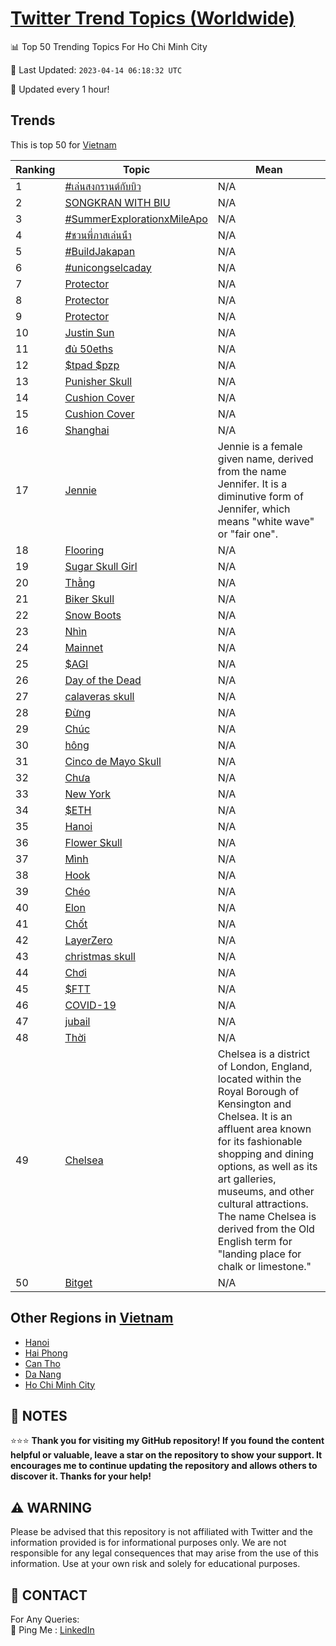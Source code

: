 [Twitter Trend Topics (Worldwide)](https://github.com/ErcinDedeoglu/Twitter-Trend-Topics)
==========


📊 Top 50 Trending Topics For Ho Chi Minh City

📆 Last Updated: `2023-04-14 06:18:32 UTC`

🔧 Updated every 1 hour!


## Trends

This is top 50 for [Vietnam](</Vietnam>)

| Ranking | Topic | Mean |
| ------- | ------------ | ------------ |
| 1 | [#เล่นสงกรานต์กับบิว](http://twitter.com/search?q=%23%e0%b9%80%e0%b8%a5%e0%b9%88%e0%b8%99%e0%b8%aa%e0%b8%87%e0%b8%81%e0%b8%a3%e0%b8%b2%e0%b8%99%e0%b8%95%e0%b9%8c%e0%b8%81%e0%b8%b1%e0%b8%9a%e0%b8%9a%e0%b8%b4%e0%b8%a7) | N/A |
| 2 | [SONGKRAN WITH BIU](http://twitter.com/search?q=SONGKRAN+WITH+BIU) | N/A |
| 3 | [#SummerExplorationxMileApo](http://twitter.com/search?q=%23SummerExplorationxMileApo) | N/A |
| 4 | [#ชวนพี่ภาสเล่นน้ํา](http://twitter.com/search?q=%23%e0%b8%8a%e0%b8%a7%e0%b8%99%e0%b8%9e%e0%b8%b5%e0%b9%88%e0%b8%a0%e0%b8%b2%e0%b8%aa%e0%b9%80%e0%b8%a5%e0%b9%88%e0%b8%99%e0%b8%99%e0%b9%89%e0%b9%8d%e0%b8%b2) | N/A |
| 5 | [#BuildJakapan](http://twitter.com/search?q=%23BuildJakapan) | N/A |
| 6 | [#unicongselcaday](http://twitter.com/search?q=%23unicongselcaday) | N/A |
| 7 | [Protector](http://twitter.com/search?q=Protector) | N/A |
| 8 | [Protector](http://twitter.com/search?q=Protector) | N/A |
| 9 | [Protector](http://twitter.com/search?q=Protector) | N/A |
| 10 | [Justin Sun](http://twitter.com/search?q=Justin+Sun) | N/A |
| 11 | [đủ 50eths](http://twitter.com/search?q=%c4%91%e1%bb%a7+50eths) | N/A |
| 12 | [$tpad $pzp](http://twitter.com/search?q=%24tpad+%24pzp) | N/A |
| 13 | [Punisher Skull](http://twitter.com/search?q=Punisher+Skull) | N/A |
| 14 | [Cushion Cover](http://twitter.com/search?q=Cushion+Cover) | N/A |
| 15 | [Cushion Cover](http://twitter.com/search?q=Cushion+Cover) | N/A |
| 16 | [Shanghai](http://twitter.com/search?q=Shanghai) | N/A |
| 17 | [Jennie](http://twitter.com/search?q=Jennie) | Jennie is a female given name, derived from the name Jennifer. It is a diminutive form of Jennifer, which means "white wave" or "fair one". |
| 18 | [Flooring](http://twitter.com/search?q=Flooring) | N/A |
| 19 | [Sugar Skull Girl](http://twitter.com/search?q=Sugar+Skull+Girl) | N/A |
| 20 | [Thằng](http://twitter.com/search?q=Th%e1%ba%b1ng) | N/A |
| 21 | [Biker Skull](http://twitter.com/search?q=Biker+Skull) | N/A |
| 22 | [Snow Boots](http://twitter.com/search?q=Snow+Boots) | N/A |
| 23 | [Nhìn](http://twitter.com/search?q=Nh%c3%acn) | N/A |
| 24 | [Mainnet](http://twitter.com/search?q=Mainnet) | N/A |
| 25 | [$AGI](http://twitter.com/search?q=%24AGI) | N/A |
| 26 | [Day of the Dead](http://twitter.com/search?q=Day+of+the+Dead) | N/A |
| 27 | [calaveras skull](http://twitter.com/search?q=calaveras+skull) | N/A |
| 28 | [Đừng](http://twitter.com/search?q=%c4%90%e1%bb%abng) | N/A |
| 29 | [Chúc](http://twitter.com/search?q=Ch%c3%bac) | N/A |
| 30 | [hông](http://twitter.com/search?q=h%c3%b4ng) | N/A |
| 31 | [Cinco de Mayo Skull](http://twitter.com/search?q=Cinco+de+Mayo+Skull) | N/A |
| 32 | [Chưa](http://twitter.com/search?q=Ch%c6%b0a) | N/A |
| 33 | [New York](http://twitter.com/search?q=New+York) | N/A |
| 34 | [$ETH](http://twitter.com/search?q=%24ETH) | N/A |
| 35 | [Hanoi](http://twitter.com/search?q=Hanoi) | N/A |
| 36 | [Flower Skull](http://twitter.com/search?q=Flower+Skull) | N/A |
| 37 | [Mình](http://twitter.com/search?q=M%c3%acnh) | N/A |
| 38 | [Hook](http://twitter.com/search?q=Hook) | N/A |
| 39 | [Chéo](http://twitter.com/search?q=Ch%c3%a9o) | N/A |
| 40 | [Elon](http://twitter.com/search?q=Elon) | N/A |
| 41 | [Chốt](http://twitter.com/search?q=Ch%e1%bb%91t) | N/A |
| 42 | [LayerZero](http://twitter.com/search?q=LayerZero) | N/A |
| 43 | [christmas skull](http://twitter.com/search?q=christmas+skull) | N/A |
| 44 | [Chơi](http://twitter.com/search?q=Ch%c6%a1i) | N/A |
| 45 | [$FTT](http://twitter.com/search?q=%24FTT) | N/A |
| 46 | [COVID-19](http://twitter.com/search?q=COVID-19) | N/A |
| 47 | [jubail](http://twitter.com/search?q=jubail) | N/A |
| 48 | [Thời](http://twitter.com/search?q=Th%e1%bb%9di) | N/A |
| 49 | [Chelsea](http://twitter.com/search?q=Chelsea) | Chelsea is a district of London, England, located within the Royal Borough of Kensington and Chelsea. It is an affluent area known for its fashionable shopping and dining options, as well as its art galleries, museums, and other cultural attractions. The name Chelsea is derived from the Old English term for "landing place for chalk or limestone." |
| 50 | [Bitget](http://twitter.com/search?q=Bitget) | N/A |



## Other Regions in [Vietnam](</Vietnam>)

* [Hanoi](</Vietnam/Hanoi.md>)
* [Hai Phong](</Vietnam/Hai Phong.md>)
* [Can Tho](</Vietnam/Can Tho.md>)
* [Da Nang](</Vietnam/Da Nang.md>)
* [Ho Chi Minh City](</Vietnam/Ho Chi Minh City.md>)



## 📝 NOTES

⭐⭐⭐ **Thank you for visiting my GitHub repository! If you found the content helpful or valuable, leave a star on the repository to show your support. It encourages me to continue updating the repository and allows others to discover it. Thanks for your help!**


## ⚠️ WARNING

Please be advised that this repository is not affiliated with Twitter and the information provided is for informational purposes only. We are not responsible for any legal consequences that may arise from the use of this information. Use at your own risk and solely for educational purposes.


## 📨 CONTACT

 For Any Queries:  
            🏓 Ping Me : [LinkedIn](https://www.linkedin.com/in/ercindedeoglu/)
